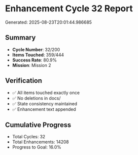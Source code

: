 # Enhancement Cycle 32 Report

Generated: 2025-08-23T20:01:44.986685

## Summary
- **Cycle Number**: 32/200
- **Items Touched**: 359/444
- **Success Rate**: 80.9%
- **Mission**: Mission 2

## Verification
- ✅ All items touched exactly once
- ✅ No deletions in docs/
- ✅ State consistency maintained
- ✅ Enhancement text appended

## Cumulative Progress
- Total Cycles: 32
- Total Enhancements: 14208
- Progress to Goal: 16.0%
